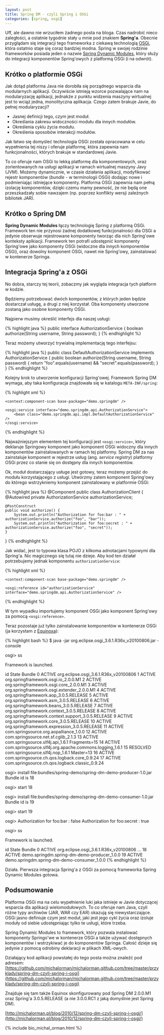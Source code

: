 ```yaml
---
layout: post
title: Spring DM - czyli Spring i OSGi
categories: [spring, osgi]
---
```

Uff, ale dawno nie wrzuciłem żadnego posta na bloga. Czas nadrobić nieco zaległości, a ostatnie tygodnie stały u
mnie pod znakiem **Spring'a**. Obecnie przyglądam się integracji tego frameworka z ciekawą technologią [OSGi](http://en.wikipedia.org/wiki/OSGi),
która ostatnio staje się coraz bardziej modna. Spring w swojej rodzinie frameworków posiada jeden o nazwie
[Spring Dynamic Modules](http://www.springsource.org/osgi), który służy do integracji komponentów Spring'owych z
platformą OSGi (i na odwrót).

## Krótko o platformie OSGi

Jak dotąd platforma Java nie dorobiła się porządnego wsparcia dla modularnych aplikacji. Oczywiście istnieją
wzorce pozwalające nam na modularyzację aplikacji, jednakże z punktu widzenia maszyny wirtualnej jest to wciąż
jedna, monolityczna aplikacja. Czego zatem brakuje Javie, do pełnej modularyzacji?

 * Jasnej definicji tego, czym jest moduł.
 * Określania zakresu widoczności modułu dla innych modułów.
 * Określenia cyklu życia modułu.
 * Określenia sposobów interakcji modułów.

Jak łatwo się domyśleć technologia OSGi została opracowana w celu wypełnienia tej niszy i oferuje platformę,
która zapewnia nam funkcjonalności, których brakuje w standardowej Javie.

To co oferuje nam OSGi to lekką platformę dla komponentowych, oraz zorientowanych na usługi aplikacji w
ramach wirtualnej maszyny Javy (JVM). Możemy dynamicznie, w czasie działania aplikacji, modyfikować rejestr
komponentów (*bundle* - w terminologii OSGi) dodając nowe i podmieniając istniejące komponenty. Platforma
OSGi zapewnia nam pełną izolację komponentów, dzięki czemu mamy pewność, że nie będą one przeszkadzały
sobie nawzajem (np. poprzez konflikty wersji zależnych bibliotek JAR).

## Krótko o Spring DM

**Spring Dynamic Modules** łączy technologię Spring z platformą OSGi. Framework ten nie przynosi żadnej
dodatkowej funkcjonalności dla OSGi a jedynie obserwuje rejestrowane komponenty tworząc dla nich Spring'owe
konteksty aplkiacji. Framework ten potrafi udostępnić komponenty Spring'owe jako komponenty OSGi (widoczne
dla innych komponentów OSGi), oraz dowolny komponent OSGi, nawet nie Spring'owy, zainstalować w kontenerze
Springa.

## Integracja Spring'a z OSGi

No dobra, starczy tej teorii, zobaczmy jak wygląda integracja tych platform w kodzie.

Będziemy potrzebować dwóch komponentów, z których jeden będzie dostarczał usługę, a drugi z niej korzystał.
Oba komponenty utworzone zostaną jako osobne komponenty OSGi.

Najpierw musimy określić interfejs dla naszej usługi:

{% highlight java %}
public interface AuthorizationService {
    boolean authorize(String username, String password);
}
{% endhighlight %}

Teraz możemy utworzyć trywialną implementację tego interfejsu:

{% highlight java %}
public class DefaultAuthorizationService implements AuthorizationService {
    public boolean authorize(String username, String password) {
        return "foo".equals(username) && "secret".equals(password);
    }
}
{% endhighlight %}

Kolejny krok to utworzenie konfiguracji Spring'owej. Framework Spring DM wymaga, aby taka konfiguracja
znajdowała się w katalogu ``META-INF/spring``:

{% highlight xml %}
<?xml version="1.0" encoding="UTF-8"?>
<beans xmlns="http://www.springframework.org/schema/beans"
       xmlns:xsi="http://www.w3.org/2001/XMLSchema-instance"
       xmlns:context="http://www.springframework.org/schema/context"
       xmlns:osgi="http://www.springframework.org/schema/osgi"
       xsi:schemaLocation="http://www.springframework.org/schema/beans http://www.springframework.org/schema/beans/spring-beans.xsd http://www.springframework.org/schema/context http://www.springframework.org/schema/context/spring-context.xsd http://www.springframework.org/schema/osgi http://www.springframework.org/schema/osgi/spring-osgi-1.2.xsd">

    <context:component-scan base-package="demo.springdm" />

    <osgi:service interface="demo.springdm.api.AuthorizationService">
        <bean class="demo.springdm.api.impl.DefaultAuthorizationService" />
    </osgi:service>

</beans>
{% endhighlight %}

Najważniejszym elementem tej konfiguracji jest ``<osgi:service>``, który deklaruje Springowy komponent
jako komponent OSGi widoczny dla innych komponentów zainstalowanych w ramach tej platformy. Spring DM
za nas zainstaluje komponent w rejestrze usług (ang. *service registry*) platformy OSGi przez co stanie
się on dostępny dla innych komponentów.

Ok, moduł dostarczający usługe jest gotowy, teraz możemy przejść do modułu korzystającego z usługi.
Utwórzmy zatem komponent Spring'owy do którego wstrzykniemy komponent zainstalowany w platformie OSGi:

{% highlight java %}
@Component
public class AuthorizationClient {
    @Autowired
    private AuthorizationService authorizationService;

    @PostConstruct
    public void authorize() {
        System.out.println("Authorization for foo:bar : " + authorizationService.authorize("foo", "bar"));
        System.out.println("Authorization for foo:secret : " + authorizationService.authorize("foo", "secret"));
    }
}
{% endhighlight %}

Jak widać, jest to typowa klasa POJO z kilkoma adnotacjami typowymi dla Spring'a. Nic magicznego się
tutaj nie dzieje. Aby kod ten działał potrzebujemy jednak komponentu ``authorizationService``:

{% highlight xml %}
<?xml version="1.0" encoding="UTF-8"?>
<beans xmlns="http://www.springframework.org/schema/beans"
       xmlns:xsi="http://www.w3.org/2001/XMLSchema-instance"
       xmlns:context="http://www.springframework.org/schema/context"
       xmlns:osgi="http://www.springframework.org/schema/osgi"
       xsi:schemaLocation="http://www.springframework.org/schema/beans http://www.springframework.org/schema/beans/spring-beans.xsd http://www.springframework.org/schema/context http://www.springframework.org/schema/context/spring-context.xsd http://www.springframework.org/schema/osgi http://www.springframework.org/schema/osgi/spring-osgi-1.2.xsd">

    <context:component-scan base-package="demo.springdm" />

    <osgi:reference id="authorizationService" interface="demo.springdm.api.AuthorizationService" />

</beans>
{% endhighlight %}

W tym wypadku importujemy komponent OSGi jako komponent Spring'owy za pomocą ``<osgi:reference>``.

Teraz pozostaje już tylko zainstalowanie komponentów w kontenerze OSGi (ja korzystam z 
[Equinoxa](http://www.eclipse.org/equinox/)):

{% highlight bash %}
$ java -jar org.eclipse.osgi_3.6.1.R36x_v20100806.jar -console

osgi> ss

Framework is launched.

id	  State       Bundle
0	  ACTIVE      org.eclipse.osgi_3.6.1.R36x_v20100806
1	  ACTIVE      org.springframework.osgi.io_2.0.0.M1
2	  ACTIVE      org.springframework.osgi.core_2.0.0.M1
3	  ACTIVE      org.springframework.osgi.extender_2.0.0.M1
4	  ACTIVE      org.springframework.aop_3.0.5.RELEASE
5	  ACTIVE      org.springframework.asm_3.0.5.RELEASE
6	  ACTIVE      org.springframework.beans_3.0.5.RELEASE
7	  ACTIVE      org.springframework.context_3.0.5.RELEASE
8	  ACTIVE      org.springframework.context.support_3.0.5.RELEASE
9	  ACTIVE      org.springframework.core_3.0.5.RELEASE
10	  ACTIVE      org.springframework.expression_3.0.5.RELEASE
11	  ACTIVE      com.springsource.org.aopalliance_1.0.0
12	  ACTIVE      com.springsource.net.sf.cglib_2.1.3
13	  ACTIVE      com.springsource.slf4j.api_1.6.1
	              Fragments=15
14	  ACTIVE      com.springsource.slf4j.org.apache.commons.logging_1.6.1
15	  RESOLVED    com.springsource.slf4j.nop_1.6.1
	              Master=13
16	  ACTIVE      com.springsource.ch.qos.logback.core_0.9.24
17	  ACTIVE      com.springsource.ch.qos.logback.classic_0.9.24

osgi> install file:bundles/spring-demo/spring-dm-demo-producer-1.0.jar
Bundle id is 18

osgi> start 18 

osgi> install file:bundles/spring-demo/spring-dm-demo-consumer-1.0.jar
Bundle id is 19

osgi> start 19

osgi> Authorization for foo:bar : false
Authorization for foo:secret : true

osgi> ss

Framework is launched.

id	  State       Bundle
0	  ACTIVE      org.eclipse.osgi_3.6.1.R36x_v20100806
...
18	  ACTIVE      demo.springdm.spring-dm-demo-producer_1.0.0
19	  ACTIVE      demo.springdm.spring-dm-demo-consumer_1.0.0
{% endhighlight %}

Działa. Pierwsza integracja Spring'a z OSGi za pomocą frameworka Spring Dynamic Modules
gotowa.

## Podsumowanie

Platforma OSGi ma na celu wypełnienie luki jaka istnieje w Javie dotyczącej wsparcia dla
aplikacji wielomodułowych. To co oferuje nam Java, czyli różne typy archiwów (JAR, WAR czy EAR)
okazują się niewystarczające. OSGi jasno definiuje czym jest moduł, jaki jest jego cykl życia
oraz izoluje moduły od siebie udostępniając tylko te usługi, które trzeba.

Spring Dynamic Modules to framework, który pozwala instalować komponenty Springo'we w kontenerze
OSGi a także używać dostępnych komponentów i wstrzykiwać je do komponentów Springa. Całość
dzieje się jedynie z pomocą odrobiny deklaracji w plikach XML-owych.

Działający kod aplikacji powstałej do tego posta można znaleźć pod adresem:
[https://github.com/michalorman/michalorman.github.com/tree/master/przyklady/spring-dm-czyli-spring-i-osgi](https://github.com/michalorman/michalorman.github.com/tree/master/przyklady/spring-dm-czyli-spring-i-osgi)

Znajduje się tam także Equinox skonfigurowany pod Spring DM 2.0.0.M1 oraz Spring'a 3.0.5.RELEASE
(a nie 3.0.0.RC1 z jaką domyślnie jest Spring DM).

[http://michalorman.pl/blog/2010/12/spring-dm-czyli-spring-i-osgi/](http://michalorman.pl/blog/2010/12/spring-dm-czyli-spring-i-osgi/)

{% include bio_michal_orman.html %}